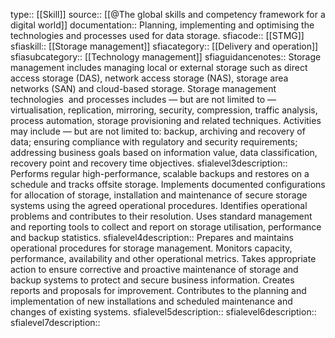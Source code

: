 type:: [[Skill]]
source:: [[@The global skills and competency framework for a digital world]]
documentation:: Planning, implementing and optimising the technologies and processes used for data storage.
sfiacode:: [[STMG]]
sfiaskill:: [[Storage management]]
sfiacategory:: [[Delivery and operation]]
sfiasubcategory:: [[Technology management]]
sfiaguidancenotes:: Storage management includes managing local or external storage such as direct access storage (DAS), network access storage (NAS), storage area networks (SAN) and cloud-based storage. Storage management technologies  and processes includes — but are not limited to — virtualisation, replication, mirroring, security, compression, traffic analysis, process automation, storage provisioning and related techniques. Activities may include — but are not limited to: backup, archiving and recovery of data; ensuring compliance with regulatory and security requirements; addressing business goals based on information value, data classification, recovery point and recovery time objectives.
sfialevel3description:: Performs regular high-performance, scalable backups and restores on a schedule and tracks offsite storage. Implements documented configurations for allocation of storage, installation and maintenance of secure storage systems using the agreed operational procedures. Identifies operational problems and contributes to their resolution. Uses standard management and reporting tools to collect and report on storage utilisation, performance and backup statistics.
sfialevel4description:: Prepares and maintains operational procedures for storage management. Monitors capacity, performance, availability and other operational metrics. Takes appropriate action to ensure corrective and proactive maintenance of storage and backup systems to protect and secure business information. Creates reports and proposals for improvement. 
Contributes to the planning and implementation of new installations and scheduled maintenance and changes of existing systems.
sfialevel5description::
sfialevel6description::
sfialevel7description::
